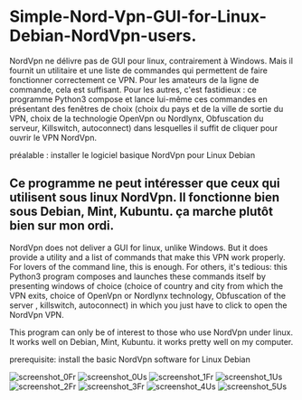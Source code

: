 # Simple-Nord-Vpn-GUI-for-Linux-Debian-NordVpn-users.
NordVpn ne délivre pas de GUI pour linux, contrairement à Windows. Mais il fournit un utilitaire et une liste de commandes qui permettent de faire fonctionner correctement ce VPN. Pour les amateurs de la ligne de commande, cela est suffisant.
Pour les autres, c'est fastidieux : ce programme Python3 compose et lance lui-même ces commandes en présentant des fenêtres de choix (choix du pays et de la ville de sortie du VPN, choix de la technologie OpenVpn ou Nordlynx, Obfuscation du serveur, Killswitch, autoconnect) dans lesquelles il suffit de cliquer pour ouvrir le VPN NordVpn.

préalable : installer le logiciel basique NordVpn pour Linux Debian

Ce programme ne peut intéresser que ceux qui utilisent sous linux NordVpn. Il fonctionne bien sous Debian, Mint, Kubuntu.
ça marche plutôt bien sur mon ordi.
------------------------------------------------------------------------
NordVpn does not deliver a GUI for linux, unlike Windows. But it does provide a utility and a list of commands that make this VPN work properly. For lovers of the command line, this is enough.
For others, it's tedious: this Python3 program composes and launches these commands itself by presenting windows of choice (choice of country and city from which the VPN exits, choice of OpenVpn or Nordlynx technology, Obfuscation of the server , killswitch, autoconnect) in which you just have to click to open the NordVpn VPN.

This program can only be of interest to those who use NordVpn under linux. It works well on Debian, Mint, Kubuntu.
it works pretty well on my computer.
 
prerequisite: install the basic NordVpn software for Linux Debian

![screenshot_0Fr](https://user-images.githubusercontent.com/111367455/190910631-1982517d-2549-4dee-a726-24fb2d223ace.jpg)
![screenshot_0Us](https://user-images.githubusercontent.com/111367455/190910634-ceb2fb2e-4c45-4b00-92d4-b4f118ae677d.jpg)
![screenshot_1Fr](https://user-images.githubusercontent.com/111367455/190910638-dc006b7d-87ea-4a3c-b236-6048c692d777.jpg)
![screenshot_1Us](https://user-images.githubusercontent.com/111367455/190910640-15b29359-7b9e-41bf-a82a-17b4de13a559.jpg)
![screenshot_2Fr](https://user-images.githubusercontent.com/111367455/190910641-aa7862d8-81e4-431c-976d-edae4f680b43.jpg)
![screenshot_3Fr](https://user-images.githubusercontent.com/111367455/190910642-579ff054-b82c-47a4-a686-4203dac2c7d1.jpg)
![screenshot_4Us](https://user-images.githubusercontent.com/111367455/190910643-6d42f632-e07e-4992-9610-16e7e34e17c0.jpg)
![screenshot_5Us](https://user-images.githubusercontent.com/111367455/190910644-62ca6f07-2d7c-4b45-af53-03e7bb497a3f.jpg)
